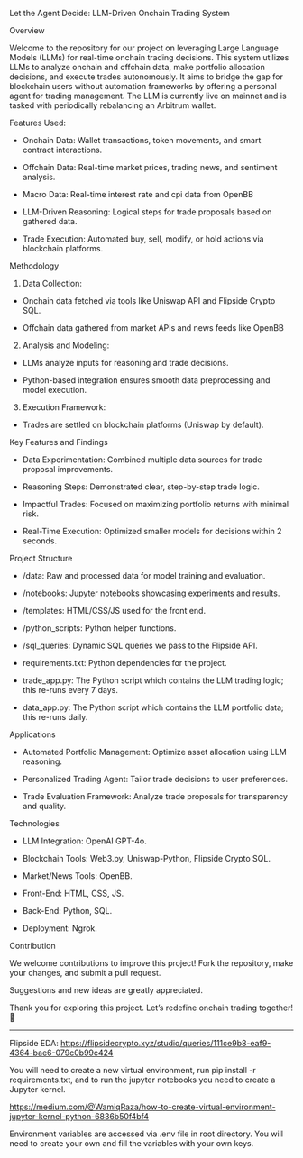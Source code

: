 Let the Agent Decide: LLM-Driven Onchain Trading System


Overview


Welcome to the repository for our project on leveraging Large Language Models (LLMs) for real-time onchain trading decisions. This system utilizes LLMs to analyze onchain and offchain data, make portfolio allocation decisions, and execute trades autonomously. It aims to bridge the gap for blockchain users without automation frameworks by offering a personal agent for trading management.  The LLM is currently live on mainnet and is tasked with periodically rebalancing an Arbitrum wallet.  


Features Used:

 - Onchain Data: Wallet transactions, token movements, and smart contract interactions.

- Offchain Data: Real-time market prices, trading news, and sentiment analysis.

- Macro Data: Real-time interest rate and cpi data from OpenBB

- LLM-Driven Reasoning: Logical steps for trade proposals based on gathered data.

- Trade Execution: Automated buy, sell, modify, or hold actions via blockchain platforms.



Methodology


1. Data Collection:


- Onchain data fetched via tools like Uniswap API and Flipside Crypto SQL.

- Offchain data gathered from market APIs and news feeds like OpenBB


2. Analysis and Modeling:


- LLMs analyze inputs for reasoning and trade decisions.

- Python-based integration ensures smooth data preprocessing and model execution.


3. Execution Framework:


- Trades are settled on blockchain platforms (Uniswap by default).




Key Features and Findings


- Data Experimentation: Combined multiple data sources for trade proposal improvements.

- Reasoning Steps: Demonstrated clear, step-by-step trade logic.

- Impactful Trades: Focused on maximizing portfolio returns with minimal risk.

- Real-Time Execution: Optimized smaller models for decisions within 2 seconds.



Project Structure


- /data: Raw and processed data for model training and evaluation.

- /notebooks: Jupyter notebooks showcasing experiments and results.

- /templates: HTML/CSS/JS used for the front end.

- /python_scripts: Python helper functions.

- /sql_queries: Dynamic SQL queries we pass to the Flipside API.

- requirements.txt: Python dependencies for the project.

- trade_app.py: The Python script which contains the LLM trading logic; this re-runs every 7 days.

- data_app.py: The Python script which contains the LLM portfolio data; this re-runs daily.



Applications


- Automated Portfolio Management: Optimize asset allocation using LLM reasoning.

- Personalized Trading Agent: Tailor trade decisions to user preferences.

- Trade Evaluation Framework: Analyze trade proposals for transparency and quality.



Technologies


- LLM Integration: OpenAI GPT-4o.

- Blockchain Tools: Web3.py, Uniswap-Python, Flipside Crypto SQL.
  
- Market/News Tools: OpenBB.

- Front-End: HTML, CSS, JS.

- Back-End: Python, SQL.

- Deployment: Ngrok.



Contribution


We welcome contributions to improve this project! Fork the repository, make your changes, and submit a pull request. 

Suggestions and new ideas are greatly appreciated.

Thank you for exploring this project. Let’s redefine onchain trading together! 🚀

---

Flipside EDA: https://flipsidecrypto.xyz/studio/queries/111ce9b8-eaf9-4364-bae6-079c0b99c424

You will need to create a new virtual environment, run pip install -r requirements.txt, and to run the jupyter notebooks you need to create a Jupyter kernel.

https://medium.com/@WamiqRaza/how-to-create-virtual-environment-jupyter-kernel-python-6836b50f4bf4

Environment variables are accessed via .env file in root directory. You will need to create your own and fill the variables with your own keys.
